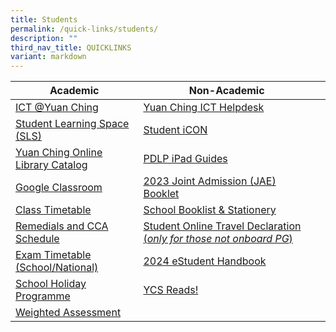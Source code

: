 ```yaml
---
title: Students
permalink: /quick-links/students/
description: ""
third_nav_title: QUICKLINKS
variant: markdown
---
```

| Academic | Non-Academic | |
| -------- | -------- | -------- |
|[ICT @Yuan Ching](https://go.gov.sg/ycss-ict)     | [Yuan Ching ICT Helpdesk](https://go.gov.sg/yuanching-ict-helpdesk) | |  |
|[Student Learning Space (SLS)](https://www.learning.moe.edu.sg/sls/index.html)   | [Student iCON](https://workspace.google.com/dashboard) | |  |
|[Yuan Ching Online Library Catalog](https://schoolibrary.moe.edu.sg/yuanchingsec)    |[PDLP iPad Guides](https://go.gov.sg/ycs-pdlp-ipadguide) | |  |
| [Google Classroom](https://classroom.google.com/)    |[2023 Joint Admission (JAE) Booklet](/files/2023%20JAE%20Booklet_compressed2.pdf) | |  |
| [Class Timetable](https://yuanchingsec.edupage.org/timetable/) |[School Booklist & Stationery](/quick-links/for-students/school-booklist-n-stationery/) | | |
| [Remedials and CCA Schedule](/quick-links/for-students/school-daily-routines/remedials-and-cca-schedule/)       |  [Student Online Travel Declaration (*only for those not onboard PG*)](https://go.gov.sg/ycss-student-declaretravels)|||
| [Exam Timetable (School/National)](/quick-links/for-students/school-daily-routines/exam-timetable-school-national/)    | [2024 eStudent Handbook ](https://for.edu.sg/yc2024-estudent-handbook-v2)  | |
| [School Holiday Programme](/quick-links/for-students/school-daily-routines/school-holiday-programme/)  | [YCS Reads!](https://ycsreads.blogspot.com/)| | |
| [Weighted Assessment](/quick-links/for-students/school-daily-routines/weighted-assessment/)    | | | |